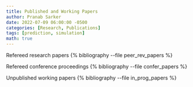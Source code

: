 ```yaml
---
title: Published and Working Papers
author: Pranab Sarker
date: 2022-07-09 06:00:00 -0500
categories: [Research, Publications]
tags: [prediction, simulation]
math: true
---
```


Refereed research papers
{% bibliography --file peer_rev_papers %}

Refereed conference proceedings
{% bibliography --file confer_papers %}

Unpublished working papers
{% bibliography --file in_prog_papers %}